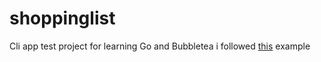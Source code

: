 # shoppinglist
Cli app test project for learning Go and Bubbletea
i followed [this](https://github.com/charmbracelet/bubbletea/tree/master/tutorials/basics) example
